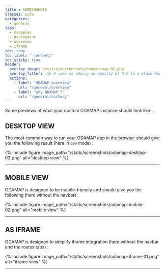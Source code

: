 ```yaml
---
title : SCREENSHOTS
classes: wide
categories:
  - general
tags:
  - examples
  - deployment
  - overview
  - iframe
toc: true
toc_label: " contents"
toc_sticky: true
header:
  overlay_image: /static/screenshots/odamap-map-01.png
  overlay_filter: .15 # same as adding an opacity of 0.5 to a black background
  actions:
    - label: "ODAMAP overview"
      url: "/general/overview"
    - label: "why ODAMAP ?"
      url: "/general/history"
---
```


Some previews of what your custom ODAMAP instance should look like...

## DESKTOP VIEW

The most common way to run your ODAMAP app in the browser should give you the following result (here in `dev` mode) :

{% include figure image_path="/static/screenshots/odamap-desktop-02.png" alt="desktop view" %}

---

## MOBILE VIEW

ODAMAP is designed to be mobile-friendly and should give you the following (here without the navbar) :

{% include figure image_path="/static/screenshots/odamap-mobile-02.png" alt="mobile view" %}

---

## AS IFRAME

ODAMAP is designed to simplify iframe integration (here without the navbar and the routes tabs) :

{% include figure image_path="/static/screenshots/odamap-iframe-01.png" alt="iframe view" %}

---

<br>
<br>
